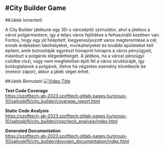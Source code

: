 #City Builder Game
---
##Játék Ismertető

A City Builder játékunk egy 3D-s városépítő szimulátor, ahol a játékos a város polgármestere, így a teljes város fejlődése a felhasználó kezében van. Fontos, hogy egy jól felépített, kiegyensúlyozott város megteremtése a cél, ennek érdekében lakóhelyeket, munkahelyeket és további épületeket kell építeni, amik biztosítáják egyrészt hónapról hónapra a város pénzügyeit, másrészt a polgárok elégedettségét. A játékos, ha a várost pénzügyi csődbe viszi, vagy nem megfelelően építi fel a város struktúráját, így boldogtalanok a polgárok, illetve ha végzetes esemény következik be (meteor zápor), akkor a játék véget érhet. 

##Játék Bemutató
[![Video Title](https://img.youtube.com/vi/ve_PdvcHhAM/maxresdefault.jpg)](https://www.youtube.com/watch?v=ve_PdvcHhAM)


**Test Code Coverage** <br>
https://szofttech-ab-2023.szofttech.gitlab-pages.hu/group-10/sajtoskifli/city_builder/coverage_report.html

**Static Code Analysis** <br>
https://szofttech-ab-2023.szofttech.gitlab-pages.hu/group-10/sajtoskifli/city_builder/cppcheck_analysis/index.html

**Generated Documentation** <br>
https://szofttech-ab-2023.szofttech.gitlab-pages.hu/group-10/sajtoskifli/city_builder/doxygen_documentation/index.html